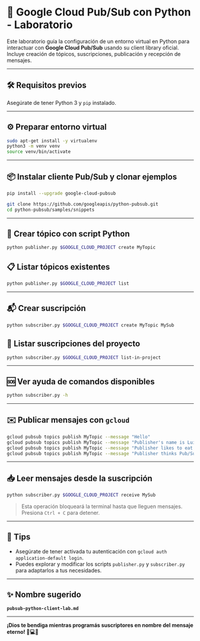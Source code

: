 # 🐍 Google Cloud Pub/Sub con Python - Laboratorio

Este laboratorio guía la configuración de un entorno virtual en Python para interactuar con **Google Cloud Pub/Sub** usando su client library oficial. Incluye creación de tópicos, suscripciones, publicación y recepción de mensajes.

---

## 🛠️ Requisitos previos

Asegúrate de tener Python 3 y `pip` instalado.

---

## ⚙️ Preparar entorno virtual

```bash
sudo apt-get install -y virtualenv
python3 -m venv venv
source venv/bin/activate
```

---

## 📦 Instalar cliente Pub/Sub y clonar ejemplos

```bash
pip install --upgrade google-cloud-pubsub

git clone https://github.com/googleapis/python-pubsub.git
cd python-pubsub/samples/snippets
```

---

## 🚀 Crear tópico con script Python

```bash
python publisher.py $GOOGLE_CLOUD_PROJECT create MyTopic
```

## 📋 Listar tópicos existentes

```bash
python publisher.py $GOOGLE_CLOUD_PROJECT list
```

---

## 📬 Crear suscripción

```bash
python subscriber.py $GOOGLE_CLOUD_PROJECT create MyTopic MySub
```

## 📄 Listar suscripciones del proyecto

```bash
python subscriber.py $GOOGLE_CLOUD_PROJECT list-in-project
```

---

## 🆘 Ver ayuda de comandos disponibles

```bash
python subscriber.py -h
```

---

## ✉️ Publicar mensajes con `gcloud`

```bash
gcloud pubsub topics publish MyTopic --message "Hello"
gcloud pubsub topics publish MyTopic --message "Publisher's name is Luis"
gcloud pubsub topics publish MyTopic --message "Publisher likes to eat Pollo"
gcloud pubsub topics publish MyTopic --message "Publisher thinks Pub/Sub is awesome"
```

---

## 📥 Leer mensajes desde la suscripción

```bash
python subscriber.py $GOOGLE_CLOUD_PROJECT receive MySub
```

> Esta operación bloqueará la terminal hasta que lleguen mensajes. Presiona `Ctrl + C` para detener.

---

## 🧠 Tips

- Asegúrate de tener activada tu autenticación con `gcloud auth application-default login`.
- Puedes explorar y modificar los scripts `publisher.py` y `subscriber.py` para adaptarlos a tus necesidades.

---

## ✨ Nombre sugerido

**`pubsub-python-client-lab.md`**

---

**¡Dios te bendiga mientras programás suscriptores en nombre del mensaje eterno! 📯💻🙏**

